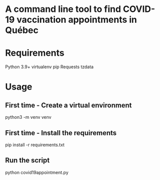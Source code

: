 # A command line tool to find COVID-19 vaccination appointments in Québec

# Requirements

Python 3.9+
virtualenv
pip
Requests
tzdata

# Usage

## First time - Create a virtual environment
python3 -m venv venv

## First time - Install the requirements
pip install -r requirements.txt

## Run the script
python covid19appointment.py

